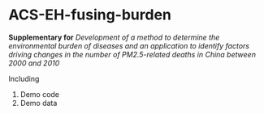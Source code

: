 # ACS-EH-fusing-burden
**Supplementary for** _Development of a method to determine the environmental burden of diseases and an application to identify factors driving changes in the number of PM2.5-related deaths in China between 2000 and 2010_ 

Including 
  1. Demo code 
  2. Demo data
